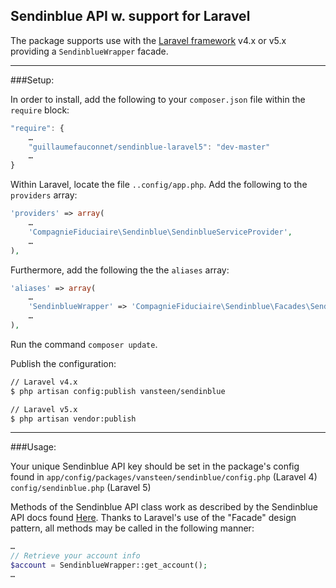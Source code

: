Sendinblue API w. support for Laravel
---

The package supports use with the [Laravel framework][1] v4.x or v5.x providing a `SendinblueWrapper` facade.

----

###Setup:

In order to install, add the following to your `composer.json` file within the `require` block:

```js
"require": {
    …
    "guillaumefauconnet/sendinblue-laravel5": "dev-master"
    …
}
```

Within Laravel, locate the file `..config/app.php`.
Add the following to the `providers` array:

```php
'providers' => array(
    …
    'CompagnieFiduciaire\Sendinblue\SendinblueServiceProvider',
    …
),
```

Furthermore, add the following the the `aliases` array:

```php
'aliases' => array(
    …
    'SendinblueWrapper' => 'CompagnieFiduciaire\Sendinblue\Facades\SendinBlueWrapper',
    …
),
```

Run the command `composer update`.

Publish the configuration:

```sh
// Laravel v4.x
$ php artisan config:publish vansteen/sendinblue

// Laravel v5.x
$ php artisan vendor:publish
```

----

###Usage:

Your unique Sendinblue API key should be set in the package's config found in `app/config/packages/vansteen/sendinblue/config.php` (Laravel 4)
`config/sendinblue.php` (Laravel 5)

Methods of the Sendinblue API class work as described by the Sendinblue API docs found [Here][2]. Thanks to Laravel's use of the "Facade" design pattern, all methods may be called in the following manner:

```php
…
// Retrieve your account info
$account = SendinblueWrapper::get_account();
…
```


[1]: http://laravel.com/
[2]: https://apidocs.sendinblue.com/
